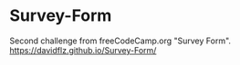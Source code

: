 # Survey-Form
Second challenge from freeCodeCamp.org "Survey Form".
https://davidflz.github.io/Survey-Form/
